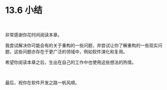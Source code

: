 # 13.6 小结

<br>

非常感谢你花时间阅读本章。

我尝试解决你可能会有的关于重构的一些问题，并尝试让你了解重构的一些现实问题，这些问题亦存在于更广泛的领域中，例如软件演化和复用。

希望你阅读本章之后，生出在自己的工作中也使用这些想法的热情。

<br>

最后，祝你在软件开发之路一帆风顺。

<br>

